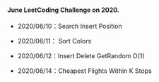 #### June LeetCoding Challenge on 2020.

- 2020/06/10：Search Insert Position
- 2020/06/11： Sort Colors 

- 2020/06/12：Insert Delete GetRandom O(1)

- 2020/06/14：Cheapest Flights Within K Stops 